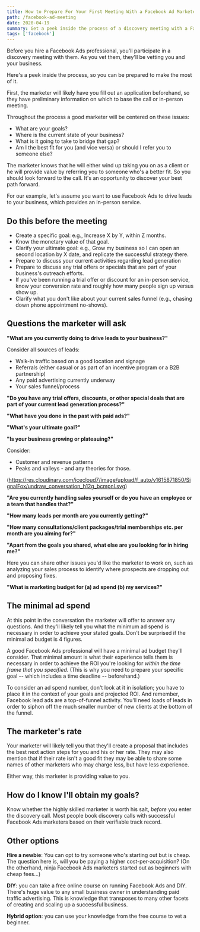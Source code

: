```yaml
---
title: How to Prepare For Your First Meeting With a Facebook Ad Marketer
path: /facebook-ad-meeting
date: 2020-04-19
summary: Get a peek inside the process of a discovery meeting with a Facebook Ads professional and learn what to prepare beforehand.
tags: ['facebook']
---
```


Before you hire a Facebook Ads professional, you'll participate in a discovery meeting with them. As you vet them, they'll be vetting you and your business.

Here's a peek inside the process, so you can be prepared to make the most of it. 

First, the marketer will likely have you fill out an application beforehand, so they have preliminary information on which to base the call or in-person meeting. 

Throughout the process a good marketer will be centered on these issues:
* What are your goals?
* Where is the current state of your business? 
* What is it going to take to bridge that gap?
* Am I the best fit for you (and vice versa) or should I refer you to someone else? 

The marketer knows that he will either wind up taking you on as a client or he will provide value by referring you to someone who's a better fit. So you should look forward to the call. It's an opportunity to discover your best path forward.

For our example, let's assume you want to use Facebook Ads to drive leads to your business, which provides an in-person service.

## Do this before the meeting

* Create a specific goal: e.g., Increase X by Y, within Z months. 
* Know the monetary value of that goal. 
* Clarify your ultimate goal: e.g., Grow my business so I can open an second location by X date, and replicate the successful strategy there. 
* Prepare to discuss your current activities regarding lead generation
* Prepare to discuss any trial offers or specials that are part of your business's outreach efforts. 
* If you've been running a trial offer or discount for an in-person service, know your conversion rate and roughly how many people sign up versus show up.
* Clarify what you don't like about your current sales funnel (e.g., chasing down phone appointment no-shows).

## Questions the marketer will ask

<strong>"What are you currently doing to drive leads to your business?"</strong>

Consider all sources of leads:
* Walk-in traffic based on a good location and signage
* Referrals (either casual or as part of an incentive program or a B2B partnership) 
* Any paid advertising currently underway 
* Your sales funnel/process

<strong>"Do you have any trial offers, discounts, or other special deals that are part of your current lead generation process?"</strong>

<strong>"What have you done in the past with paid ads?"</strong>

<strong>"What's your ultimate goal?" </strong>

<strong>"Is your business growing or plateauing?"</strong>

Consider:
* Customer and revenue patterns 
* Peaks and valleys - and any theories for those.

(https://res.cloudinary.com/icecloud7/image/upload/f_auto/v1615871850/SignalFox/undraw_conversation_h12g_bcmpnl.svg)

<strong>"Are you currently handling sales yourself or do you have an employee or a team that handles that?"</strong>

<strong>"How many leads per month are you currently getting?"</strong>

<strong>"How many consultations/client packages/trial memberships etc. per month are you aiming for?"</strong>

<strong>"Apart from the goals you shared, what else are you looking for in hiring me?"</strong>

Here you can share other issues you'd like the marketer to work on, such as analyzing your sales process to identify where prospects are dropping out and proposing fixes.

<strong>"What is marketing budget for (a) ad spend (b) my services?" </strong>

## The minimal ad spend

At this point in the conversation the marketer will offer to answer any questions. And they'll likely tell you what the minimum ad spend is necessary in order to achieve your stated goals. Don't be surprised if the minimal ad budget is 4 figures.

A good Facebook Ads professional will have a minimal ad budget they'll consider. That minimal amount is what their experience tells them is necessary in order to achieve the ROI you're looking for <em>within the time frame that you specified</em>. (This is why you need to prepare your specific goal -- which includes a time deadline -- beforehand.)

To consider an ad spend number, don't look at it in isolation; you have to place it in the context of your goals and projected ROI. And remember, Facebook lead ads are a top-of-funnel activity. You'll need loads of leads in order to siphon off the much smaller number of new clients at the bottom of the funnel. 

## The marketer's rate

Your marketer will likely tell you that they'll create a proposal that includes the best next action steps for you and his or her rate. They may also mention that if their rate isn't a good fit they may be able to share some names of other marketers who may charge less, but have less experience. 

Either way, this marketer is providing value to you.

## How do I know I'll obtain my goals? 

Know whether the highly skilled marketer is worth his salt, <em>before</em> you enter the discovery call. Most people book discovery calls with successful Facebook Ads marketers based on their verifiable track record. 

## Other options

<strong>Hire a newbie</strong>: You can opt to try someone who's starting out but is cheap. The question here is, will you be paying a higher cost-per-acquisition? (On the otherhand, ninja Facebook Ads marketers started out as beginners with cheap fees...)

<strong>DIY</strong>: you can take a free online course on running Facebook Ads and DIY. There's huge value to any small business owner in understanding paid traffic advertising. This is knowledge that transposes to many other facets of creating and scaling up a successful business. 

<strong>Hybrid option</strong>: you can use your knowledge from the free course to vet a beginner. 



